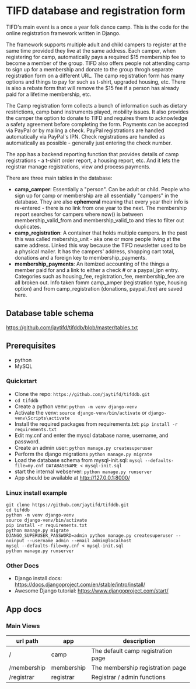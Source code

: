 # TIFD database and registration form

TIFD's main event is a once a year folk dance camp.  This is the code for the online registration framework written in Django.  

The framework supports multiple adult and child campers to register at the same time provided they live at the same address. Each camper, when registering for camp, automatically pays a required $15 membership fee to become a member of the group.  TIFD also offers people not attending camp to sign up for a membership and donate to the group throgh separate registration form on a different URL. The camp registration form has many options and things to pay for such as t-shirt, upgraded housing, etc. There is also a rebate form that will remove the $15 fee if a person has already paid for a lifetime membership, etc. 

The Camp registration form collects a bunch of information such as dietary restrictions, camp band instruments played, mobility issues.  It also provides the camper the option to donate to TIFD and requires them to acknowledge a safety agreement before completing the form.  Payments can be accepted via PayPal or by mailing a check.  PayPal registrations are handled automatically via PayPal's IPN.  Check registrations are handled as automatically as possible - generally just entering the check number.

The app has a backend reporting function that provides details of camp registrations - a t-shirt order report, a housing report, etc.  And it lets the registrar manage registrations, view and process payments.

There are three main tables in the database:
- **camp_camper**: Essentially a "person".  Can be adult or child.  People who sign up for camp or membership are all essentially "campers" in the database.  They are also **ephemeral** meaning that every year their info is re-entered - there is no link from one year to the next. The membership report searches for campers where now() is between membership_valid_from and membership_valid_to and tries to filter out duplicates.  
- **camp_registration**: A container that holds multiple campers.  In the past this was called mebership_unit - aka one or more people living at the same address.  Linked this way because the TIFD newsletter used to be a physical mailer. It has the campers' address, shopping cart total, donations and a foreign key to membership_payments.
- **membership_payments**: An itemized accounting of the things a member paid for and a link to either a check # or a paypal_ipn entry. Categories such as housing_fee, registration_fee, membership_fee are all broken out.  Info taken fomm camp_amper (registration type, housing option) and from camp_registration (donations, paypal_fee) are saved here.

## Database table schema
https://github.com/jaytifd/tifddb/blob/master/tables.txt

## Prerequisites 

- python
- MySQL


### Quickstart

- Clone the repo: `https://github.com/jaytifd/tifddb.git`
- `cd tifddb`
- Create a python venv:  `python -m venv django-venv`
- Activate the venv: `source django-venv/bin/activate` or `django-venv\Scripts\activate`
- Install the required packages from requirements.txt:    `pip install -r requirements.txt`
- Edit my.cnf and enter the mysql database name, username, and password.
- Create an admin user: `python manage.py createsuperuser`
- Perform the django migrations `python manage.py migrate`
- Load the database schema from mysql-init.sql:  `mysql --defaults-file=my.cnf DATABASENAME < mysql-init.sql` 
- start the internal webserver: `python manage.py runserver`
- App should be available at http://127.0.0.1:8000/

### Linux install example
```
git clone https://github.com/jaytifd/tifddb.git
cd tifddb
python -m venv django-venv
source django-venv/bin/activate
pip install -r requirements.txt
python manage.py migrate
DJANGO_SUPERUSER_PASSWORD=admin python manage.py createsuperuser --noinput --username admin --email admin@localhost
mysql --defaults-file=my.cnf < mysql-init.sql
python manage.py runserver

```

### Other Docs

- Django install docs: https://docs.djangoproject.com/en/stable/intro/install/
- Awesome Django tutorial: https://www.djangoproject.com/start/

## App docs

### Main Views

| url path     | app     | description |
|--------------|-----------|------------|
| /     | camp       | The default camp registration page
| /membership     | membership      | The membership registration page
| /registrar     | registrar    | Registrar / admin functions







